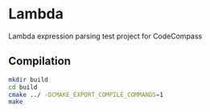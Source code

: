 # Lambda
Lambda expression parsing test project for CodeCompass

## Compilation
```bash
mkdir build
cd build
cmake ../ -DCMAKE_EXPORT_COMPILE_COMMANDS=1
make 
```
